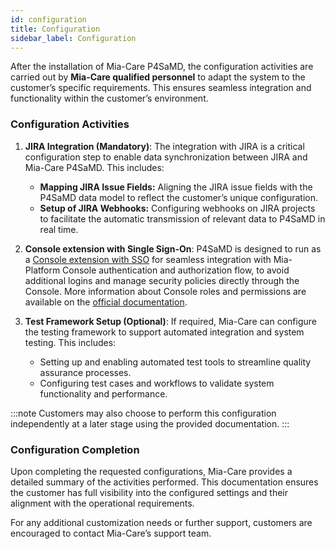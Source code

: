 ```yaml
---
id: configuration
title: Configuration
sidebar_label: Configuration
---
```


After the installation of Mia-Care P4SaMD, the configuration activities are carried out by **Mia-Care qualified personnel** to adapt the system to the customer’s specific requirements. This ensures seamless integration and functionality within the customer’s environment.

### **Configuration Activities** 

1. **JIRA Integration (Mandatory)**: The integration with JIRA is a critical configuration step to enable data synchronization between JIRA and Mia-Care P4SaMD. This includes:
    - **Mapping JIRA Issue Fields:** Aligning the JIRA issue fields with the P4SaMD data model to reflect the customer’s unique configuration.
    - **Setup of JIRA Webhooks:** Configuring webhooks on JIRA projects to facilitate the automatic transmission of relevant data to P4SaMD in real time.

2. **Console extension with Single Sign-On**: P4SaMD is designed to run as a [Console extension with SSO][console-extension-sso] for seamless integration with Mia-Platform Console authentication and authorization flow, to avoid additional logins and manage security policies directly through the Console. More information about Console roles and permissions are available on the [official documentation][console-roles-permissions].

3. **Test Framework Setup (Optional)**: If required, Mia-Care can configure the testing framework to support automated integration and system testing. This includes:
    - Setting up and enabling automated test tools to streamline quality assurance processes.
    - Configuring test cases and workflows to validate system functionality and performance.
    
:::note
Customers may also choose to perform this configuration independently at a later stage using the provided documentation.
:::

### Configuration Completion
Upon completing the requested configurations, Mia-Care provides a detailed summary of the activities performed. This documentation ensures the customer has full visibility into the configured settings and their alignment with the operational requirements.

For any additional customization needs or further support, customers are encouraged to contact Mia-Care’s support team.


[console-extension-sso]: https://docs.mia-platform.eu/docs/console/console-extensibility/extension-sso
[console-roles-permissions]: https://docs.mia-platform.eu/docs/development_suite/identity-and-access-management/console-levels-and-permission-management